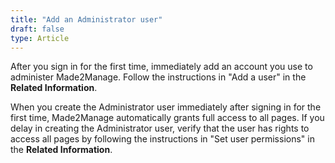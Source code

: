 ```yaml
---
title: "Add an Administrator user"
draft: false
type: Article
---
```


After you sign in for the first time, immediately add an account you use to administer Made2Manage. Follow the instructions in "Add a user" in the **Related Information**.

When you create the Administrator user immediately after signing in for the first time, Made2Manage automatically grants full access to all pages. If you delay in creating the Administrator user, verify that the user has rights to access all pages by following the instructions in "Set user permissions" in the **Related Information**.

​